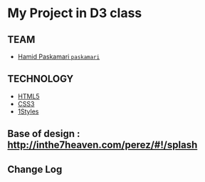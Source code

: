 # My Project in D3 class

## TEAM
* [Hamid Paskamari `paskamari`](https://github.com/paskamari)

## TECHNOLOGY
* [HTML5](http://ali.md/wiki/html5)
* [CSS3](http://ali.md/css3ref)
* [1Styles](http://ali.md/1styles)

##  Base of design : http://inthe7heaven.com/perez/#!/splash

## Change Log
